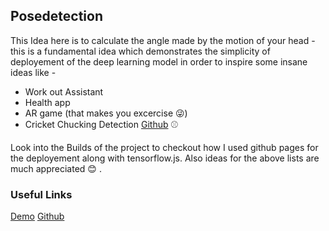 ## Posedetection

This Idea here is to calculate the angle made by the motion of your head - this is a fundamental idea which demonstrates the simplicity of deployement of the deep learning model in order to inspire some insane ideas like -
 
 - Work out Assistant 
 - Health app
 - AR game (that makes you excercise :stuck_out_tongue_winking_eye:)
 - Cricket Chucking Detection [Github](https://github.com/fear-the-lord/Lets-not-Chuck) :baseball:

Look into the Builds of the project to checkout how I used github pages for the deployement along with tensorflow.js. Also ideas for the above lists are much appreciated :blush: . 

 ### Useful Links

 [Demo](https://bikashpandey17.github.io/posedetection2/)
 [Github](https://github.com/BikashPandey17/posedetection2)
 